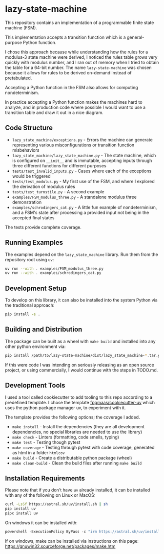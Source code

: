 # lazy-state-machine

This repository contains an implementation of a programmable finite state machine (FSM).

This implementation accepts a transition function which is a general-purpose Python function.

I chose this approach because while understanding how the rules for a modulus-3 state machine were derived,
I noticed the rules table grows very quickly with modulus number, and I ran out of
memory when I tried to obtain the table for a 64-bit number. The name `lazy-state-machine`
was chosen because it allows for rules to be derived on-demand instead of pretabulated.

Accepting a Python function in the FSM also allows for computing nondeterminism.

In practice accepting a Python function makes the machines hard to analyze,
and in production code where possible I would want to use a transition table
and draw it out in a nice diagram.

## Code Structure

* `lazy_state_machine/exceptions.py` - Errors the machine can generate representing various misconfigurations or transition function misbehaviors
* `lazy_state_machine/lazy_state_machine.py` - The state machine, which is configured on `__init__` and is immutable, accepting inputs through three different functions for different purposes
* `tests/test_invalid_inputs.py` - Cases where each of the exceptions would be triggered
* `tests/test_modulus.py` - My first use of the FSM, and where I explored the derivation of modulus rules
* `tests/test_turnstile.py` - A second example
* `examples/FSM_modulus_three.py` - A standalone modulus three demonstration
* `examples/schrodingers_cat.py` - A little fun example of nondeterminism, and a FSM's state after processing a provided input not being in the accepted final states

The tests provide complete coverage.

## Running Examples

The examples depend on the `lazy_state_machine` library. Run them from the repository root using `uv`:

```bash
uv run --with . examples/FSM_modulus_three.py
uv run --with . examples/schrodingers_cat.py
```

## Development Setup

To develop on this library, it can also be installed into the system Python via the traditional approach:

```bash
pip install -e .
```

## Building and Distribution

The package can be built as a wheel with `make build` and installed into any other python environment via:

```bash
pip install /path/to/lazy-state-machine/dist/lazy_state_machine-*.tar.gz
```

If this were code I was intending on seriously releasing as an open source project, or using commercially, I would continue with the steps in TODO.md.

## Development Tools

I used a tool called cookiecutter to add tooling to this repo according to a predefined template.
I chose the template [fpgmaas/cookiecutter-uv](https://github.com/fpgmaas/cookiecutter-uv) which
uses the python package manager uv, to experiment with it.

The template provides the following options; the coverage I added.

* `make install` - Install the dependencies (they are all development dependencies, no special libraries are needed to use the library)
* `make check` - Linters (formatting, code smells, typing)
* `make test` - Testing though pytest
* `make coverage` - Testing through pytest with code coverage, generated as html in a folder `htmlcov`
* `make build` - Create a distributable python package (wheel)
* `make clean-build` - Clean the build files after running `make build`

## Installation Requirements

Please note that if you don't have `uv` already installed, it can be installed with any of the following on Linux or MacOS:

```bash
curl -LsSf https://astral.sh/uv/install.sh | sh
pip install uv
pipx install uv
```

On windows it can be installed with:

```powershell
powershell -ExecutionPolicy ByPass -c "irm https://astral.sh/uv/install.ps1 | iex"
```

If on windows, make can be installed via instructions on this page:
https://gnuwin32.sourceforge.net/packages/make.htm